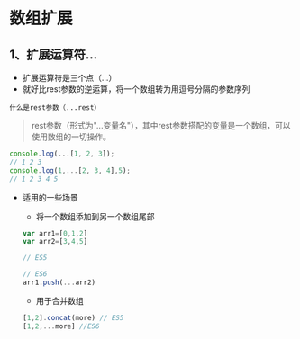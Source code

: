 # 数组扩展
  
## 1、扩展运算符...

* 扩展运算符是三个点（...）
* 就好比rest参数的逆运算，将一个数组转为用逗号分隔的参数序列


`什么是rest参数（...rest）`
> rest参数（形式为"...变量名"），其中rest参数搭配的变量是一个数组，可以使用数组的一切操作。

```js
console.log(...[1, 2, 3]);
// 1 2 3
console.log(1,...[2, 3, 4],5);
// 1 2 3 4 5
```

* 适用的一些场景

  * 将一个数组添加到另一个数组尾部
  ```js
  var arr1=[0,1,2]
  var arr2=[3,4,5]

  // ES5

  // ES6
  arr1.push(...arr2)


  ```
  
  * 用于合并数组
  ```js
  [1,2].concat(more) // ES5
  [1,2,...more] //ES6
  ``` 
